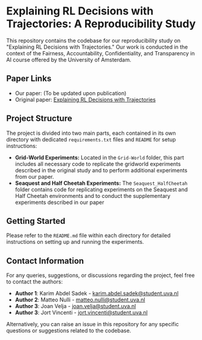 # Explaining RL Decisions with Trajectories: A Reproducibility Study

This repository contains the codebase for our reproducibility study on "Explaining RL Decisions with Trajectories." Our work is conducted in the context of the Fairness, Accountability, Confidentiality, and Transparency in AI course offered by the University of Amsterdam.

## Paper Links

- Our paper: (To be updated upon publication)
- Original paper: [Explaining RL Decisions with Trajectories](https://arxiv.org/abs/2305.04073)

## Project Structure

The project is divided into two main parts, each contained in its own directory with dedicated `requirements.txt` files and `README` for setup instructions:

- **Grid-World Experiments:** Located in the `Grid-World` folder, this part includes all necessary code to replicate the gridworld experiments described in the original study and to perform additional experiments from our paper.
- **Seaquest and Half Cheetah Experiments:** The `Seaquest_HalfCheetah` folder contains code for replicating experiments on the Seaquest and Half Cheetah environments and to conduct the supplementary experiments described in our paper

## Getting Started

Please refer to the `README.md` file within each directory for detailed instructions on setting up and running the experiments.

## Contact Information

For any queries, suggestions, or discussions regarding the project, feel free to contact the authors:

- **Author 1**: Karim Abdel Sadek - karim.abdel.sadek@student.uva.nl
- **Author 2**: Matteo Nulli - matteo.nulli@student.uva.nl
- **Author 3**: Joan Velja - joan.velja@student.uva.nl
- **Author 3**: Jort Vincenti - jort.vincenti@student.uva.nl

Alternatively, you can raise an issue in this repository for any specific questions or suggestions related to the codebase.

